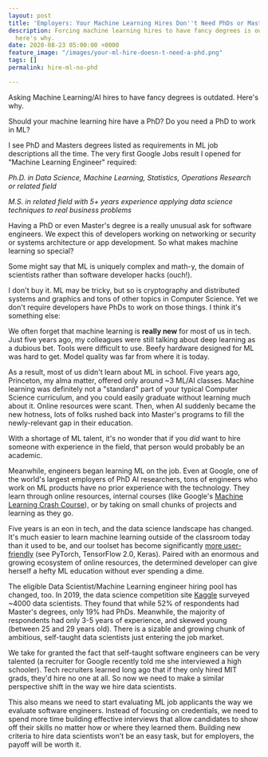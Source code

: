 ```yaml
---
layout: post
title: 'Employers: Your Machine Learning Hires Don''t Need PhDs or Masters Degrees'
description: Forcing machine learning hires to have fancy degrees is outdated, and
  here's why.
date: 2020-08-23 05:00:00 +0000
feature_image: "/images/your-ml-hire-doesn-t-need-a-phd.png"
tags: []
permalink: hire-ml-no-phd

---
```

Asking Machine Learning/AI hires to have fancy degrees is outdated. Here's why.

<!--more-->

Should your machine learning hire have a PhD? Do you need a PhD to work in ML?

I see PhD and Masters degrees listed as requirements in ML job descriptions all the time. The very first Google Jobs result I opened for "Machine Learning Engineer" required:

_Ph.D. in Data Science, Machine Learning, Statistics, Operations Research or related field_ 

_M.S. in related field with 5+ years experience applying data science techniques to real business problems_

Having a PhD or even Master's degree is a really unusual ask for software engineers. We expect this of developers working on networking or security or systems architecture or app development. So what makes machine learning so special?

Some might say that ML is uniquely complex and math-y, the domain of scientists rather than software developer hacks (ouch!). 

I don't buy it. ML may be tricky, but so is cryptography and distributed systems and graphics and tons of other topics in Computer Science. Yet we don't require developers have PhDs to work on those things. I think it's something else:

We often forget that machine learning is **really new** for most of us in tech. Just five years ago, my colleagues were still talking about deep learning as a dubious bet. Tools were difficult to use. Beefy hardware designed for ML was hard to get. Model quality was far from where it is today.

As a result, most of us didn't learn about ML in school. Five years ago, Princeton, my alma matter, offered only around \~3 ML/AI classes. Machine learning was definitely not a "standard" part of your typical Computer Science curriculum, and you could easily graduate without learning much about it. Online resources were scant. Then, when AI suddenly became the new hotness, lots of folks rushed back into Master's programs to fill the newly-relevant gap in their education.

With a shortage of ML talent, it's no wonder that if you _did_ want to hire someone with experience in the field, that person would probably be an academic.

Meanwhile, engineers began learning ML on the job.  Even at Google, one of the world's largest employers of PhD AI researchers, tons of engineers who work on ML products have no prior experience with the technology. They learn through online resources, internal courses (like Google's [Machine Learning Crash Course](https://developers.google.com/machine-learning/crash-course)), or by taking on small chunks of projects and learning as they go.

Five years is an eon in tech, and the data science landscape has changed. It's much easier to learn machine learning outside of the classroom today than it used to be, and our toolset has become significantly [more user-friendly](https://daleonai.com/software-developers-youre-learning-machine-learning-upside-down) (see PyTorch, TensorFlow 2.0, Keras). Paired with an enormous and growing ecosystem of online resources, the determined developer can give herself a hefty ML education without ever spending a dime.

The eligible Data Scientist/Machine Learning engineer hiring pool has changed, too. In 2019, the data science competition site [Kaggle](https://www.kaggle.com/kaggle-survey-2019) surveyed \~4000 data scientists. They found that while 52% of respondents had Master's degrees, only 19% had PhDs. Meanwhile, the majority of respondents had only 3-5 years of experience, and skewed young (between 25 and 29 years old). There is a sizable and growing chunk of ambitious, self-taught data scientists just entering the job market.

We take for granted the fact that self-taught software engineers can be very talented (a recruiter for Google recently told me she interviewed a high schooler). Tech recruiters learned long ago that if they only hired MIT grads, they'd hire no one at all. So now we need to make a similar perspective shift in the way we hire data scientists. 

This also means we need to start evaluating ML job applicants the way we evaluate software engineers. Instead of focusing on credentials, we need to spend more time building effective interviews that allow candidates to show off their skills no matter how or where they learned them. Building new criteria to hire data scientists won't be an easy task, but for employers, the payoff will be worth it.